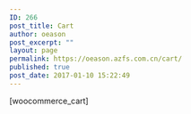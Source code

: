 ```yaml
---
ID: 266
post_title: Cart
author: oeason
post_excerpt: ""
layout: page
permalink: https://oeason.azfs.com.cn/cart/
published: true
post_date: 2017-01-10 15:22:49
---
```

[woocommerce_cart]
